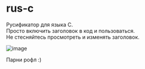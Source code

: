 # rus-c
Русификатор для языка С.
<br>
Просто включить заголовок в код и пользоваться.
<br>
Не стесняйтесь просмотреть и изменять заголовок.


![image](https://github.com/user-attachments/assets/a067ae20-4e5d-4c4a-abd6-54df643c1f84)

Парни рофл :)
